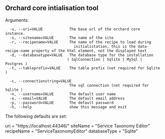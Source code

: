 Orchard core intialisation tool
-------------------------------
Arguments:
```
  -u, --uri=VALUE            The base url of the orchard core instance.
  -s, --sitename=VALUE       The name of the site
  -r, --recipename=VALUE     The name of the recipe to load during
                               initialistation, this is the data-recipe-name property of the html element, not the displayed text
  -d, --databasetype=VALUE   The database type for the installation 
							( SqlConnection | Sqlite | MySql | Postgres )
  -t, --tableprefix=VALUE    The table prefix (not required for Sqlite )
  
  -c, --connectionstring=VALUE
                             The sql connection (not required for Sqlite )
  -n, --username=VALUE       The default user name
  -e, --email=VALUE          The default email address
  -p, --password=VALUE       The default password
  -h, --help                 show this message and exit
```
  
  
The following defaults are set:

uri = "https://localhost:44346/"
siteName = "Service Taxonomy Editor"
recipeName = "ServiceTaxonomyEditor"
databaseType = "Sqlite"

